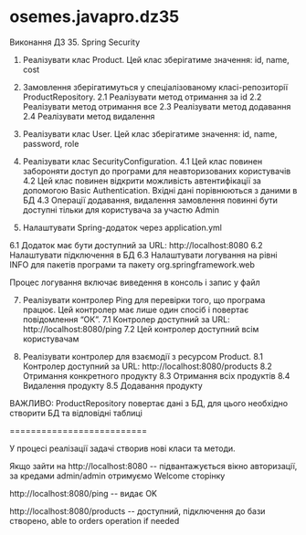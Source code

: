 # osemes.javapro.dz35

Виконання ДЗ 35. Spring Security

1. Реалізувати клас Product. Цей клас зберігатиме значення: id, name, cost

2. Замовлення зберігатимуться у спеціалізованому класі-репозиторії ProductRepository.
2.1 Реалізувати метод отримання за id
2.2 Реалізувати метод отримання все
2.3 Реалізувати метод додавання
2.4 Реалізувати метод видалення

3. Реалізувати клас User. Цей клас зберігатиме значення: id, name, password, role

4. Реалізувати клас SecurityConfiguration.
4.1 Цей клас повинен забороняти доступ до програми для неавторизованих користувачів
4.2 Цей клас повинен відкрити можливість автентифікації за допомогою Basic Authentication. Вхідні дані порівнюються з даними в БД
4.3 Операції додавання, видалення замовлення повинні бути доступні тільки для користувача за участю Admin

5. Налаштувати Spring-додаток через application.yml

6.1 Додаток має бути доступний за URL: http://localhost:8080
6.2 Налаштувати підключення в БД
6.3 Налаштувати логування на рівні INFO для пакетів програми та пакету org.springframework.web 

Процес логування включає виведення в консоль і запис у файл

7. Реалізувати контролер Ping для перевірки того, що програма працює. Цей контролер має лише один спосіб і повертає повідомлення “ОК”.
7.1 Контролер доступний за URL: http://localhost:8080/ping
7.2 Цей контролер доступний всім користувачам

8. Реалізувати контролер для взаємодії з ресурсом Product.
8.1 Контролер доступний за URL: http://localhost:8080/products
8.2 Отримання конкретного продукту
8.3 Отримання всіх продуктів
8.4 Видалення продукту
8.5 Додавання продукту

ВАЖЛИВО: ProductRepository повертає дані з БД, для цього необхідно створити БД та відповідні таблиці

==========================

У процесі реалізації задачі створив нові класи та методи.

Якщо зайти на http://localhost:8080 -- підвантажується вікно авторизації, за кредами admin/admin отримуємо Welcome сторінку

http://localhost:8080/ping -- видає OK

http://localhost:8080/products -- доступний, підключення до бази створено, able to orders operation if needed
